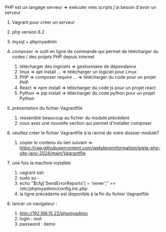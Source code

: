 PHP est un langage serveur 
=> exécuter mes scripts j'ai besoin d'avoir un serveur 

1. Vagrant pour créer un serveur 
1. php version 8.2
1. mysql + phpmyadmin 
1. composer => outil en ligne de commande qui permet de télécharger du codes / des projets PHP depuis internet 
    1. télécharger des logiciels => gestionnaire de dépendance 
    1. linux => apt install ...  => télécharger un logiciel pour Linux
    1. PHP   => composer require ... => télécharger du code pour un projet PHP
    1. React => npm install => télécharger du code js  pour un projet react
    1. Python => pip install => télécharger du code python  pour un projet Python

2. présentation du fichier Vagrantfile 
    1. ressemble beaucoup au fichier du module précédent
    1. vous avez une nouvelle section qui permet d'installer composer 
   
3. veuillez créer le fichier Vagrantfile à la racine de votre dossier module7
    1. copier le contenu du lien suivant => https://raw.githubusercontent.com/webdevproformation/greta-php-site-janv-2024/main/Vagrantfile
 

4. une fois la machine installée 
    1. vagrant ssh
    1. sudo su -
    1. echo "\$cfg['SendErrorReports'] = 'never';" >> /etc/phpmyadmin/config.inc.php
    1. la ligne précédente est disponible à la fin du fichier Vagrantfile 

5. lancer un navigateur :
    1. http://192.168.15.22/phpmyadmin
    1. login : root
    1. password : demo